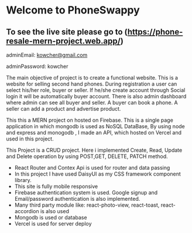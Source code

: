 # Welcome to PhoneSwappy

## To see the live site please go to (https://phone-resale-mern-project.web.app/)

adminEmail: <kowcher@gmail.com>

adminPassword: kowcher


The main objective of project is to create a functional website. This is a website for selling second hand phones. During registration a user can select his/her role, buyer or seller. If he/she create account through Social login it will be automatically buyer account. There is also admin dashboard where admin can see all buyer and seller. A buyer can book a phone. A seller can add a product and advertise product. 

This this a MERN project on hosted on Firebase. This is a single page application in which mongodb is used as NoSQL DataBase, By using node and express and monogodb , I made an API, which hosted on Vercel and used in this project.


This Project is a CRUD project. Here i implemented Create, Read, Update and Delete operation by using POST,GET, DELETE, PATCH method. 




<ul>
  <li>React Router and Contex Api is used for router and data passing</li>
  <li>In this project I have used DaisyUI as my CSS framework component library.</li>
  <li>This site is fully mobile responsive</li>
  <li>Firebase authentication system is used. Google signup and Email/password authentication is also implemented.  </li>
  <li>Many third party module like: react-photo-view, react-toast, react-accordion is also used  </li>
  <li> Mongodb is used or database </li>
  <li> Vercel is used for server deploy </li>
</ul>
